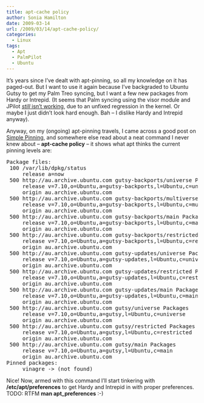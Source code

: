```yaml
---
title: apt-cache policy
author: Sonia Hamilton
date: 2009-03-14
url: /2009/03/14/apt-cache-policy/
categories:
  - Linux
tags:
  - Apt
  - PalmPilot
  - Ubuntu
---
```

It&#8217;s years since I&#8217;ve dealt with apt-pinning, so all my knowledge on it has paged-out. But I want to use it again because I&#8217;ve backgraded to Ubuntu Gutsy to get my Palm Treo syncing, but I want a few new packages from Hardy or Intrepid. (It seems that Palm syncing using the visor module and JPilot [*still* isn&#8217;t working][1], due to an unfixed regression in the kernel. Or maybe I just didn&#8217;t look hard enough. Bah &#8211; I dislike Hardy and Intrepid anyway).

Anyway, on my (ongoing) apt-pinning travels, I came across a good post on [Simple Pinning][2], and somewhere else read about a neat command I never knew about &#8211; **apt-cache policy** &#8211; it shows what apt thinks the current pinning levels are:

<pre>Package files:
 100 /var/lib/dpkg/status
     release a=now
 500 http://au.archive.ubuntu.com gutsy-backports/universe Packages
     release v=7.10,o=Ubuntu,a=gutsy-backports,l=Ubuntu,c=universe
     origin au.archive.ubuntu.com
 500 http://au.archive.ubuntu.com gutsy-backports/multiverse Packages
     release v=7.10,o=Ubuntu,a=gutsy-backports,l=Ubuntu,c=multiverse
     origin au.archive.ubuntu.com
 500 http://au.archive.ubuntu.com gutsy-backports/main Packages
     release v=7.10,o=Ubuntu,a=gutsy-backports,l=Ubuntu,c=main
     origin au.archive.ubuntu.com
 500 http://au.archive.ubuntu.com gutsy-backports/restricted Packages
     release v=7.10,o=Ubuntu,a=gutsy-backports,l=Ubuntu,c=restricted
     origin au.archive.ubuntu.com
 500 http://au.archive.ubuntu.com gutsy-updates/universe Packages
     release v=7.10,o=Ubuntu,a=gutsy-updates,l=Ubuntu,c=universe
     origin au.archive.ubuntu.com
 500 http://au.archive.ubuntu.com gutsy-updates/restricted Packages
     release v=7.10,o=Ubuntu,a=gutsy-updates,l=Ubuntu,c=restricted
     origin au.archive.ubuntu.com
 500 http://au.archive.ubuntu.com gutsy-updates/main Packages
     release v=7.10,o=Ubuntu,a=gutsy-updates,l=Ubuntu,c=main
     origin au.archive.ubuntu.com
 500 http://au.archive.ubuntu.com gutsy/universe Packages
     release v=7.10,o=Ubuntu,a=gutsy,l=Ubuntu,c=universe
     origin au.archive.ubuntu.com
 500 http://au.archive.ubuntu.com gutsy/restricted Packages
     release v=7.10,o=Ubuntu,a=gutsy,l=Ubuntu,c=restricted
     origin au.archive.ubuntu.com
 500 http://au.archive.ubuntu.com gutsy/main Packages
     release v=7.10,o=Ubuntu,a=gutsy,l=Ubuntu,c=main
     origin au.archive.ubuntu.com
Pinned packages:
     vinagre -&gt; (not found)</pre>

Nice! Now, armed with this command I&#8217;ll start tinkering with **/etc/apt/preferences** to get Hardy and Intrepid in with proper preferences. TODO: RTFM **man apt_preferences** :-)

 [1]: https://bugs.launchpad.net/ubuntu/intrepid/+source/pilot-link/+bug/282491
 [2]: http://shallowsky.com/blog/linux/install/pinning.html
